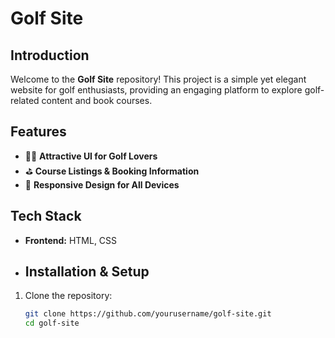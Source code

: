 # Golf Site

## Introduction
Welcome to the **Golf Site** repository! This project is a simple yet elegant website for golf enthusiasts, providing an engaging platform to explore golf-related content and book courses.

## Features
- 🏌️‍♂️ **Attractive UI for Golf Lovers**
- ⛳ **Course Listings & Booking Information**
- 📱 **Responsive Design for All Devices**

## Tech Stack
- **Frontend:** HTML, CSS
- ## Installation & Setup
1. Clone the repository:
   ```sh
   git clone https://github.com/yourusername/golf-site.git
   cd golf-site
   ```


